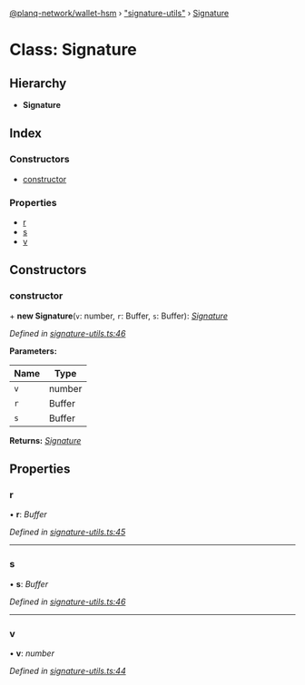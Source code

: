 [@planq-network/wallet-hsm](../README.md) › ["signature-utils"](../modules/_signature_utils_.md) › [Signature](_signature_utils_.signature.md)

# Class: Signature

## Hierarchy

* **Signature**

## Index

### Constructors

* [constructor](_signature_utils_.signature.md#constructor)

### Properties

* [r](_signature_utils_.signature.md#r)
* [s](_signature_utils_.signature.md#s)
* [v](_signature_utils_.signature.md#v)

## Constructors

###  constructor

\+ **new Signature**(`v`: number, `r`: Buffer, `s`: Buffer): *[Signature](_signature_utils_.signature.md)*

*Defined in [signature-utils.ts:46](https://github.com/planq-network/planq-sdk/blob/master/packages/sdk/wallets/wallet-hsm/src/signature-utils.ts#L46)*

**Parameters:**

Name | Type |
------ | ------ |
`v` | number |
`r` | Buffer |
`s` | Buffer |

**Returns:** *[Signature](_signature_utils_.signature.md)*

## Properties

###  r

• **r**: *Buffer*

*Defined in [signature-utils.ts:45](https://github.com/planq-network/planq-sdk/blob/master/packages/sdk/wallets/wallet-hsm/src/signature-utils.ts#L45)*

___

###  s

• **s**: *Buffer*

*Defined in [signature-utils.ts:46](https://github.com/planq-network/planq-sdk/blob/master/packages/sdk/wallets/wallet-hsm/src/signature-utils.ts#L46)*

___

###  v

• **v**: *number*

*Defined in [signature-utils.ts:44](https://github.com/planq-network/planq-sdk/blob/master/packages/sdk/wallets/wallet-hsm/src/signature-utils.ts#L44)*
